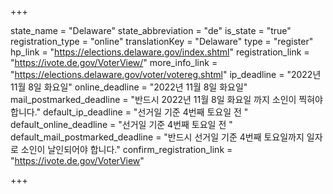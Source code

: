 +++

state_name = "Delaware"
state_abbreviation = "de"
is_state = "true"
registration_type = "online"
translationKey = "Delaware"
type = "register"
hp_link = "https://elections.delaware.gov/index.shtml"
registration_link = "https://ivote.de.gov/VoterView/"
more_info_link = "https://elections.delaware.gov/voter/votereg.shtml"
ip_deadline = "2022년 11월 8일 화요일"
online_deadline = "2022년 11월 8일 화요일"
mail_postmarked_deadline = "반드시 2022년 11월 8일 화요일 까지 소인이 찍혀야 합니다."
default_ip_deadline = "선거일 기준 4번째 토요일 전 "
default_online_deadline = "선거일 기준 4번째 토요일 전 "
default_mail_postmarked_deadline = "반드시 선거일 기준 4번째 토요일까지 일자로 소인이 날인되어야 합니다."
confirm_registration_link = "https://ivote.de.gov/VoterView"

+++